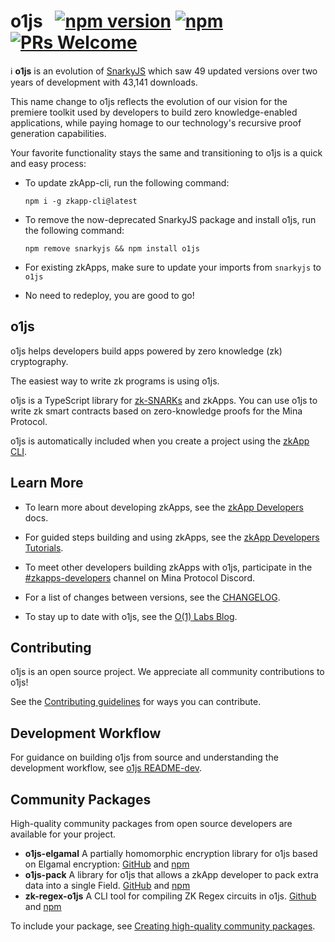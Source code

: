 # o1js &nbsp; [![npm version](https://img.shields.io/npm/v/o1js.svg?style=flat)](https://www.npmjs.com/package/o1js) [![npm](https://img.shields.io/npm/dm/o1js)](https://www.npmjs.com/package/o1js) [![PRs Welcome](https://img.shields.io/badge/PRs-welcome-brightgreen.svg)](https://github.com/o1-labs/o1js/blob/main/CONTRIBUTING.md)

ℹ️ **o1js** is an evolution of [SnarkyJS](https://www.npmjs.com/package/snarkyjs) which saw
49 updated versions over two years of development with 43,141 downloads.

This name change to o1js reflects the evolution of our vision for the premiere
toolkit used by developers to build zero knowledge-enabled applications, while
paying homage to our technology's recursive proof generation capabilities.

Your favorite functionality stays the same and transitioning to o1js is a quick
and easy process:

- To update zkApp-cli, run the following command:

  `npm i -g zkapp-cli@latest`

- To remove the now-deprecated SnarkyJS package and install o1js, run the
  following command:

  `npm remove snarkyjs && npm install o1js`

- For existing zkApps, make sure to update your imports from `snarkyjs` to
  `o1js`
- No need to redeploy, you are good to go!

## o1js

o1js helps developers build apps powered by zero knowledge (zk) cryptography.

The easiest way to write zk programs is using o1js.

o1js is a TypeScript library for
[zk-SNARKs](https://minaprotocol.com/blog/what-are-zk-snarks) and zkApps. You
can use o1js to write zk smart contracts based on zero-knowledge proofs for the
Mina Protocol.

o1js is automatically included when you create a project using the [zkApp
CLI](https://www.npmjs.com/package/zkapp-cli).

## Learn More

- To learn more about developing zkApps, see the [zkApp
  Developers](https://docs.minaprotocol.com/zkapps) docs.

- For guided steps building and using zkApps, see the [zkApp Developers
  Tutorials](https://docs.minaprotocol.com/zkapps/tutorials/hello-world).

- To meet other developers building zkApps with o1js, participate in the
  [#zkapps-developers](https://discord.com/channels/484437221055922177/915745847692636181)
  channel on Mina Protocol Discord.

- For a list of changes between versions, see the
  [CHANGELOG](https://github.com/o1-labs/o1js/blob/main/CHANGELOG.md).

- To stay up to date with o1js, see the [O(1) Labs
  Blog](https://www.o1labs.org/blog?topics=o1js).

## Contributing

o1js is an open source project. We appreciate all community contributions to
o1js!

See the [Contributing
guidelines](https://github.com/o1-labs/o1js/blob/main/CONTRIBUTING.md) for ways
you can contribute.

## Development Workflow

For guidance on building o1js from source and understanding the development
workflow, see [o1js
README-dev](https://github.com/o1-labs/o1js/blob/main/README-dev.md).

## Community Packages

High-quality community packages from open source developers are available for
your project.

- **o1js-elgamal** A partially homomorphic encryption library for o1js based on
  Elgamal encryption: [GitHub](https://github.com/Trivo25/o1js-elgamal) and
  [npm](https://www.npmjs.com/package/o1js-elgamal)
- **o1js-pack** A library for o1js that allows a zkApp developer to pack extra
  data into a single Field. [GitHub](https://github.com/45930/o1js-pack) and
  [npm](https://www.npmjs.com/package/o1js-pack)
- **zk-regex-o1js** A CLI tool for compiling ZK Regex circuits in o1js.
  [Github](https://github.com/Shigoto-dev19/zk-regex-o1js) and
  [npm](https://www.npmjs.com/package/zk-regex-o1js)

To include your package, see [Creating high-quality community
packages](https://github.com/o1-labs/o1js/blob/main/CONTRIBUTING.md#creating-high-quality-community-packages).
